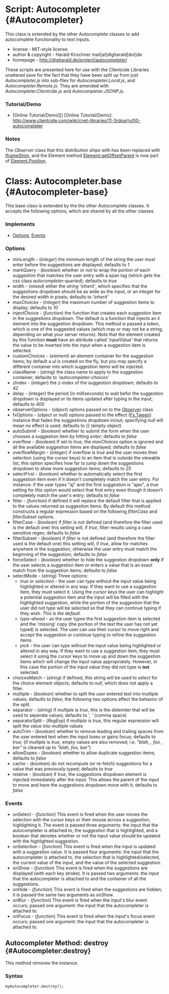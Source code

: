 Script: Autocompleter {#Autocompleter}
=====================================

This class is extended by the other Autocomplete classes to add autocomplete functionality to text inputs.

* license - MIT-style license
* author & copyright	- Harald Kirschner mail[at]digitarald[dot]de
* homepage - http://digitarald.de/project/autocompleter/

These scripts are presented here for use with the Clientcide Libraries unaltered save for the fact that they have been split up from just *Autocompleter.js* into sub-files for *Autocompleter.Local.js*, and *Autocompleter.Remote.js*. They are amended with *Autocompleter.Clientcide.js* and *Autocompleter.JSONP.js*.

### Tutorial/Demo

* [Online Tutorial/Demo][]
[Online Tutorial/Demo]: http://www.clientcide.com/wiki/cnet-libraries/11-3rdparty/00-autocompleter

### Notes

The *Observer* class that this distribution ships with has been replaced with [IframeShim][], and the Element method [Element:getOffsetParent][] is now part of [Element.Position][].

Class: Autocompleter.base {#Autocompleter-base}
==============================================

This base class is extended by the the other Autocomplete classes. It accepts the following options, which are shared by all the other classes.

### Implements

* [Options][], [Events][]

### Options

* minLength - (*integer*) the minimum length of the string the user must enter before the suggestions are displayed; defaults to *1*
* markQuery - (*boolean*) whether or not to wrap the portion of each suggestion that matches the user entry with a span tag (which gets the css class *autocompleter-queried*); defaults to *true*
* width - (*mixed*) either the *string* *'inherit'*, which specifies that the suggestions dropdown should be as wide as the input, or an *integer* for the desired width in pixels; defaults to *'inherit'*
* maxChoices - (*integer*) the maximum number of suggestion items to display; defaults to *10*
* injectChoice - (*function*) the function that creates each suggestion item in the suggestions dropdown. The default is a function that injects an *li* element into the suggestion dropdown. This method is passed a *token*, which is one of the suggested values (which may or may not be a string, depending on what your server returns). Note that the element created by this function **must** have an attribute called *'inputValue'* that returns the value to be inserted into the input when a suggestion item is selected.
* customChoices - (*element*) an element container for the suggestion items; by default a *ul* is created on the fly, but you may specify a different container into which suggestion items will be injected.
* className - (*string*) the class name to apply to the suggestion container; defaults to *'autocompleter-choices'*
* zIndex - (*integer*) the z-index of the suggestion dropdown; defaults to *42*
* delay - (*integer*) the period (in milliseconds) to wait befor the suggestion dropdown is displayed or its items updated after typing in the input; defaults to *400*
* observerOptions - (*object*) options passed on to the [Observer][] class
* fxOptions - (*object* or *null*) options passed to the effect ([Fx.Tween][]) instance that fades the suggestions dropdown in/out; specifying *null* will mean no effect is used; defaults to *{}* (empty object)
* autoSubmit - (*boolean*) whether to submit the form when the user chooses a suggestion item by hitting *enter*; defaults to *false*
* overflow - (*boolean*) If set to *true*, the *maxChoices* option is ignored and all the available suggestion items are displayed; defaults to *false*
* overflowMargin - (*integer*) if overflow is *true* and the user moves their selection (using the cursor keys) to an item that is outside the viewable list, this option specifies how far to jump down the suggestions dropdown to show more suggestion items; defaults to *25*
* selectFirst - (*boolean*) whether to automatically select the first suggestion item even if it doesn't completely match the user entry. For instance: if the user types "aj" and the first suggestion is "ajax", a *true* setting for this option would select that first entry even though it doesn't completely match the user's entry; defaults to *false*
* filter - (*function*) if defined it will replace the default filter that is applied to the values returned as suggestion items. By default this method constructs a regular expression based on the following *filterCase* and *filterSubset* options.
* filterCase - (*boolean*) if *filter* is not defined (and therefore the filter used is the default one) this setting will, if *true*, filter results using a case sensitive regex; defaults to *false*
* filterSubset - (*boolean*) if *filter* is not defined (and therefore the filter used is the default one) this setting will, if *true*, allow for matches anywhere in the suggestion, otherwise the user entry must match the beginning of the suggestion; defaults to *false*
* forceSelect - (*boolean*) whether to hide the suggestion dropdown **only** if the user selects a suggestion item or enters a value that is an exact match from the suggestion items; defaults to *false*
* selectMode - (*string*) Three options: 
	* *true* or *selection* - the user can type without the input value being highlighted or altered in any way. If they want to use a suggestion item, they must select it. Using the cursor keys the user can highlight a potential suggestion item and the input will be filled with the highlighted suggestion, while the portion of the suggestion that the user did not type will be selected so that they can continue typing if they wish. *This is the default.*
	* *type-ahead* - as the user types the first suggestion item is selected and the 'missing' copy (the portion of the text the user has not yet typed) is selected. The user can use their cursor to move right and accept the suggestion or continue typing to refine the suggestion items.
	* *pick* - the user can type without the input value being highlighted or altered in any way. If they want to use a suggestion item, they must select it using the cursor keys to move up and down the suggestion items which will change the input value appropriately. However, in this case the portion of the input value they did not type is **not** selected.
* choicesMatch - (*string*) if defined, this string will be used to select for the choice element objects; defaults to *null*, which does not apply a filter.
* multiple - (*boolean*) whether to split the user entered text into multiple values; defaults to *false*; the following two options affect the behavior of the split.
* separator - (*string*) if *multiple* is *true*, this is the delemiter that will be used to seperate values; defaults to *', '* (comma space)
* separatorSplit - (*RegExp*) if *multiple* is *true*, this regular expression will split the value into multiple values
* autoTrim - (*boolean*) whether to remove leading and trailing spaces from the user entered text when the input loses or gains focus; defaults to *true*; (if *multiple* is *true*, empty values are also removed; i.e. *"blah, , foo , bar"* is cleaned up to *"blah, foo, bar"*)
* allowDupes - (*boolean*) whether to allow duplicate suggestion items; defaults to *false*
* cache - (*boolean*) do not recompute (or re-fetch) suggestions for a value that was previously typed; defaults to *true*
* relative - (*boolean*) if *true*, the suggestions dropdown element is injected immediately after the input. This allows the parent of the input to move and have the suggestions dropdown move with it; defaults to *false*

### Events

*	onSelect - (*function*) This event is fired when the user moves the selection with the cursor keys or their mouse across a suggestion, highlighting it. The event is passed three arguments: the input that the autocompleter is attached to, the suggestion that is highlighted, and a boolean that denotes whether or not the input value should be updated with the highlighted suggestion.
*	onSelection - (*function*) This event is fired when the input is updated with a suggestion value. It is passed four arguments: the input that the autocompleter is attached to, the selection that is highlighted/selected, the current value of the input, and the value of the selected suggestion.
*	onShow - (*function*) This event is fired when the suggestions are displayed (with each key stroke). It is passed two arguments: the input that the autocompleter is attached to and the container of all the suggestions.
*	onHide - (*function*) This event is fired when the suggestions are hidden; it is passed the same two arguments as *onShow*.
*	onBlur - (*function*) This event is fired when the input's blur event occurs; passed one argument: the input that the autocompleter is attached to.
*	onFocus - (*function*) This event is fired when the input's focus event occurs; passed one argument: the input that the autocompleter is attached to.

Autocompleter Method: destroy {#Autocompleter:destroy}
------------------------------------------------------

This method removes the instance.

### Syntax

	myAutocompleter.destroy();

[IframeShim]: /docs/Browser/IframeShim
[Element:getOffsetParent]: /docs/Element/Element.Position#Element:getOffsetParent
[Element.Position]: /docs/Element/Element.Position
[Observer]: /docs/3rdParty/Autocompleter.Observer
[Options]: http://docs.mootools.net/Class/Class.Extras#Options
[Events]: http://docs.mootools.net/Class/Class.Extras#Events
[Fx.Tween]: http://docs.mootools.net/Fx/Fx.Tween
